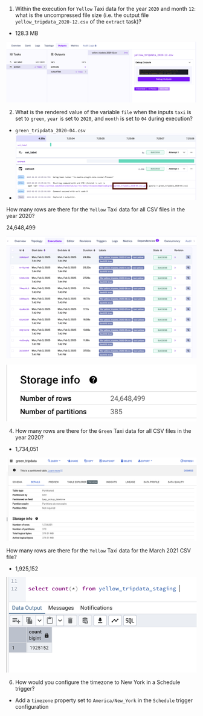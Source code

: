 1. Within the execution for `Yellow` Taxi data for the year `2020` and month `12`: what is the uncompressed file size (i.e. the output file `yellow_tripdata_2020-12.csv` of the `extract` task)?

- 128.3 MB

![1738581698177](image/homework/1738581698177.png)

2. What is the rendered value of the variable `file` when the inputs `taxi` is set to `green`, `year` is set to `2020`, and `month` is set to `04` during execution?

- `green_tripdata_2020-04.csv`
- ![1738582073237](image/homework/1738582073237.png)

How many rows are there for the `Yellow` Taxi data for all CSV files in the year 2020?

24,648,499

![1738584375990](image/homework/1738584375990.png)

![1738761877485](image/homework/1738761877485.png)

4. How many rows are there for the `Green` Taxi data for all CSV files in the year 2020?

- 1,734,051

![1738675273616](image/homework/1738675273616.png)

How many rows are there for the `Yellow` Taxi data for the March 2021 CSV file?

- 1,925,152

![1738587624461](image/homework/1738587624461.png)



6. How would you configure the timezone to New York in a Schedule trigger?

* Add a `timezone` property set to `America/New_York` in the `Schedule` trigger configuration

